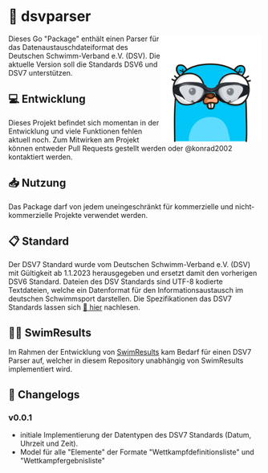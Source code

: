 # 📝 dsvparser

<img src="dsvparser.png" align="right" alt="dsvparser logo" width="200">

Dieses Go "Package" enthält einen Parser für das Datenaustauschdateiformat des Deutschen Schwimm-Verband e.V. (DSV).
Die aktuelle Version soll die Standards DSV6 und DSV7 unterstützen.

## 💻 Entwicklung

Dieses Projekt befindet sich momentan in der Entwicklung und viele Funktionen fehlen aktuell noch.
Zum Mitwirken am Projekt können entweder Pull Requests gestellt werden oder @konrad2002 kontaktiert werden.

## 📥 Nutzung

Das Package darf von jedem uneingeschränkt für kommerzielle und nicht-kommerzielle Projekte verwendet werden.

## 📋 Standard

Der DSV7 Standard wurde vom Deutschen Schwimm-Verband e.V. (DSV) mit Gültigkeit ab 1.1.2023 herausgegeben und ersetzt damit den vorherigen DSV6 Standard.
Dateien des DSV Standards sind UTF-8 kodierte Textdateien, welche ein Datenformat für den Informationsaustausch im deutschen Schwimmsport darstellen.
Die Spezifikationen das DSV7 Standards lassen sich [🔗 hier](https://www.dsv.de/fileadmin/dsv/documents/Amtliche_Mitteilungen/DSV_Standard07_rot_markiete_Aenderungen.pdf) nachlesen.

## 🏊‍♀️ SwimResults

Im Rahmen der Entwicklung von [SwimResults](https://swimresults.de) kam Bedarf für einen DSV7 Parser auf, welcher in diesem Repository unabhängig von SwimResults implementiert wird.

## 📄 Changelogs

### v0.0.1

- initiale Implementierung der Datentypen des DSV7 Standards (Datum, Uhrzeit und Zeit).
- Model für alle "Elemente" der Formate "Wettkampfdefinitionsliste" und "Wettkampfergebnisliste"
